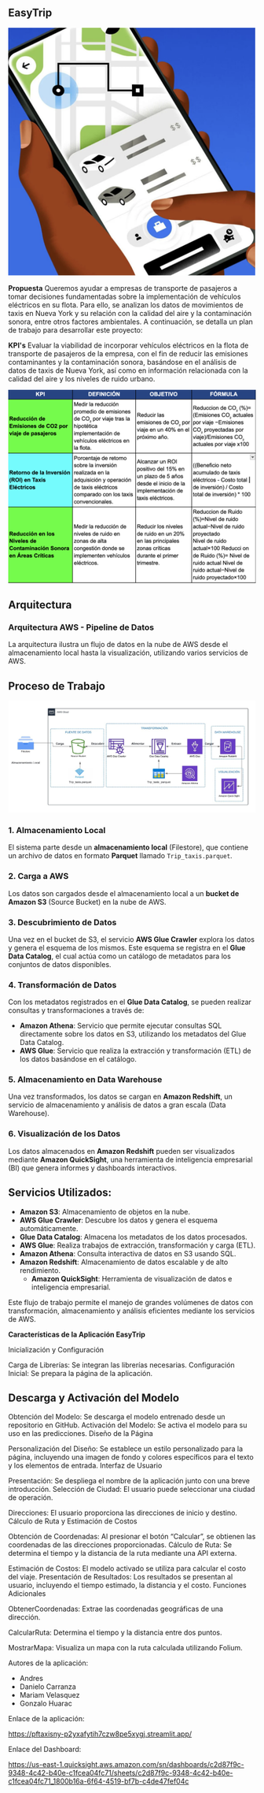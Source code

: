 
## ****EasyTrip**** 

![enter image description here](./image/Screenshot%202024-09-24%20at%2022.13.51.png)

**Propuesta**
Queremos ayudar a empresas de transporte de pasajeros a tomar decisiones fundamentadas sobre la implementación de vehículos eléctricos en su flota. Para ello, se analizan los datos de movimientos de taxis en Nueva York y su relación con la calidad del aire y la contaminación sonora, entre otros factores ambientales. A continuación, se detalla un plan de trabajo para desarrollar este proyecto:

**KPI's** Evaluar la viabilidad de incorporar vehículos eléctricos en la flota de transporte de pasajeros de la empresa, con el fin de reducir las emisiones contaminantes y la contaminación sonora, basándose en el análisis de datos de taxis de Nueva York, así como en información relacionada con la calidad del aire y los niveles de ruido urbano.

![enter image description here](./image/Screenshot%202024-09-25%20at%2014.49.50.png)

## Arquitectura

### Arquitectura AWS - Pipeline de Datos
La arquitectura ilustra un flujo de datos en la nube de AWS desde el almacenamiento local hasta la visualización, utilizando varios servicios de AWS.

## Proceso de Trabajo

![enter image description here](./image/WhatsApp%20Image%202024-09-20%20at%2015.49.12.jpeg)

### 1. Almacenamiento Local
El sistema parte desde un **almacenamiento local** (Filestore), que contiene un archivo de datos en formato **Parquet** llamado `Trip_taxis.parquet`.

### 2. Carga a AWS
Los datos son cargados desde el almacenamiento local a un **bucket de Amazon S3** (Source Bucket) en la nube de AWS.

### 3. Descubrimiento de Datos
Una vez en el bucket de S3, el servicio **AWS Glue Crawler** explora los datos y genera el esquema de los mismos. Este esquema se registra en el **Glue Data Catalog**, el cual actúa como un catálogo de metadatos para los conjuntos de datos disponibles.

### 4. Transformación de Datos
Con los metadatos registrados en el **Glue Data Catalog**, se pueden realizar consultas y transformaciones a través de:
- **Amazon Athena**: Servicio que permite ejecutar consultas SQL directamente sobre los datos en S3, utilizando los metadatos del Glue Data Catalog.
- **AWS Glue**: Servicio que realiza la extracción y transformación (ETL) de los datos basándose en el catálogo.

### 5. Almacenamiento en Data Warehouse
Una vez transformados, los datos se cargan en **Amazon Redshift**, un servicio de almacenamiento y análisis de datos a gran escala (Data Warehouse).

### 6. Visualización de los Datos
Los datos almacenados en **Amazon Redshift** pueden ser visualizados mediante **Amazon QuickSight**, una herramienta de inteligencia empresarial (BI) que genera informes y dashboards interactivos.

## Servicios Utilizados:

- **Amazon S3**: Almacenamiento de objetos en la nube.
- **AWS Glue Crawler**: Descubre los datos y genera el esquema automáticamente.
- **Glue Data Catalog**: Almacena los metadatos de los datos procesados.
- **AWS Glue**: Realiza trabajos de extracción, transformación y carga (ETL).
- **Amazon Athena**: Consulta interactiva de datos en S3 usando SQL.
- **Amazon Redshift**: Almacenamiento de datos escalable y de alto rendimiento.
    - **Amazon QuickSight**: Herramienta de visualización de datos e inteligencia empresarial.

Este flujo de trabajo permite el manejo de grandes volúmenes de datos con transformación, almacenamiento y análisis eficientes mediante los servicios de AWS.

**Características de la Aplicación EasyTrip**

Inicialización y Configuración

Carga de Librerías: Se integran las librerías necesarias.
Configuración Inicial: Se prepara la página de la aplicación.

## Descarga y Activación del Modelo

Obtención del Modelo: Se descarga el modelo entrenado desde un repositorio en GitHub.
Activación del Modelo: Se activa el modelo para su uso en las predicciones.
Diseño de la Página

Personalización del Diseño: Se establece un estilo personalizado para la página, incluyendo una imagen de fondo y colores específicos para el texto y los elementos de entrada.
Interfaz de Usuario

Presentación: Se despliega el nombre de la aplicación junto con una breve introducción.
Selección de Ciudad: El usuario puede seleccionar una ciudad de operación.

Direcciones: El usuario proporciona las direcciones de inicio y destino.
Cálculo de Ruta y Estimación de Costos

Obtención de Coordenadas: Al presionar el botón “Calcular”, se obtienen las coordenadas de las direcciones proporcionadas.
Cálculo de Ruta: Se determina el tiempo y la distancia de la ruta mediante una API externa.

Estimación de Costos: El modelo activado se utiliza para calcular el costo del viaje.
Presentación de Resultados: Los resultados se presentan al usuario, incluyendo el tiempo estimado, la distancia y el costo.
Funciones Adicionales

ObtenerCoordenadas: Extrae las coordenadas geográficas de una dirección.

CalcularRuta: Determina el tiempo y la distancia entre dos puntos.

MostrarMapa: Visualiza un mapa con la ruta calculada utilizando Folium.


Autores de la aplicación:
- Andres 
- Danielo Carranza
- Mariam Velasquez
- Gonzalo Huarac

Enlace de la aplicación:

https://pftaxisny-p2yxafytih7czw8pe5xygj.streamlit.app/

Enlace del Dashboard:

https://us-east-1.quicksight.aws.amazon.com/sn/dashboards/c2d87f9c-9348-4c42-b40e-c1fcea04fc71/sheets/c2d87f9c-9348-4c42-b40e-c1fcea04fc71_1800b16a-6f64-4519-bf7b-c4de47fef04c


                                
